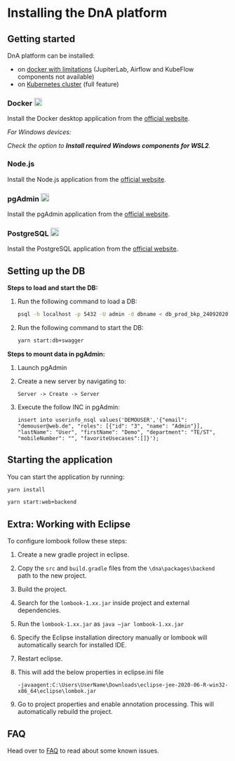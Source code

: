 # Installing the DnA platform 

## Getting started

DnA platform can be installed: <br>
   + on [docker with limitations](https://github.com/Daimler/DnA/blob/master/docs/INSTALL_DOCKER.md) (JupiterLab, Airflow and KubeFlow components not available) <br>
   + on [Kubernetes cluster](https://github.com/Daimler/DnA/blob/master/docs/INSTALL_KUBERNETES.md) (full feature)


### Docker <img src="https://i.ibb.co/G2NchfG/docker-logo.png" width="18"/> 
Install the Docker desktop application from the [official website](https://www.docker.com/products/docker-desktop). 

_For Windows devices:_ 

_Check the option to **Install required Windows components for WSL2**._

### Node.js <img src="https://i.ibb.co/G7QPnRd/nodejs-logo.png" width="15"/> 
Install the Node.js application from the [official website](https://nodejs.org/en/download/).

### pgAdmin <img src="https://i.ibb.co/Gf6ggch/pg-logo.png" width="19"/>
Install the pgAdmin application from the [official website](https://www.pgadmin.org/download/).

### PostgreSQL <img src="https://i.ibb.co/Gf6ggch/pg-logo.png" width="19"/>
Install the PostgreSQL application from the  [official website](https://www.postgresql.org/download/).

## Setting up the DB

**Steps to load and start the DB:**

1. Run the following command to load a DB:

    ```bash
    psql -h localhost -p 5432 -U admin -d dbname < db_prod_bkp_24092020.sql
    ```
2. Run the following command to start the DB:
    
    ```bash
    yarn start:db+swagger
    ```

**Steps to mount data in pgAdmin:**

1.	Launch pgAdmin
2.	Create a new server by navigating to: 
    
    `Server -> Create -> Server`
3. Execute the follow INC in pgAdmin:

    ```
    insert into userinfo_nsql values('DEMOUSER','{"email": "demouser@web.de", "roles": [{"id": "3", "name": "Admin"}], "lastName": "User", "firstName": "Demo", "department": "TE/ST", "mobileNumber": "", "favoriteUsecases":[]}');
    ```

## Starting the application

You can start the application by running:

```bash
yarn install
```

```bash
yarn start:web+backend
```

## Extra: Working with Eclipse

To configure lombook follow these steps:

1.	Create a new gradle project in eclipse.
2.	Copy the `src` and `build.gradle` files from the `\dna\packages\backend` path to the new project.
3.	Build the project.
4.	Search for the `lombook-1.xx.jar` inside project and external dependencies.
5.	Run the `lombook-1.xx.jar` as `java –jar lombook-1.xx.jar`
6.	Specify the Eclipse installation directory manually or lombook will automatically search for installed IDE.
7.	Restart eclipse.
8.	This will add the below properties in eclipse.ini file

    `-javaagent:C:\Users\UserName\Downloads\eclipse-jee-2020-06-R-win32-x86_64\eclipse\lombok.jar`

9.	Go to project properties and enable annotation processing. This will automatically rebuild the project.

## FAQ
Head over to [FAQ](https://github.com/Daimler/DnA/blob/master/docs/FAQ.md) to read about some known issues.
